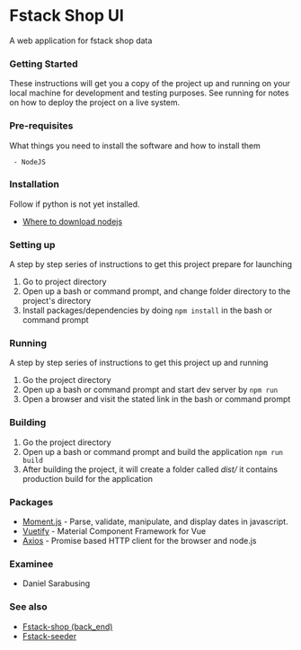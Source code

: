 # Fstack Shop UI

A web application for fstack shop data

### Getting Started

These instructions will get you a copy of the project up and running on your local machine for development and testing purposes. See running for notes on how to deploy the project on a live system.

### Pre-requisites

What things you need to install the software and how to install them

```
 - NodeJS
```

### Installation

Follow if python is not yet installed.

* [Where to download nodejs](https://nodejs.org/en/download/)

### Setting up

A step by step series of instructions to get this project prepare for launching

1. Go to project directory
2. Open up a bash or command prompt, and change folder directory to the project's directory
2. Install packages/dependencies by doing ```npm install``` in the bash or command prompt

### Running

A step by step series of instructions to get this project up and running

1. Go the project directory
2. Open up a bash or command prompt and start dev server by ```npm run```
3. Open a browser and visit the stated link in the bash or command prompt

### Building

1. Go the project directory
2. Open up a bash or command prompt and build the application ```npm run build```
3. After building the project, it will create a folder called *dist/* it contains production build for the application

### Packages

* [Moment.js](https://github.com/moment/moment/) - Parse, validate, manipulate, and display dates in javascript. 
* [Vuetify](https://github.com/vuetifyjs/vuetify) - Material Component Framework for Vue
* [Axios](https://github.com/axios/axios) - Promise based HTTP client for the browser and node.js

### Examinee

* Daniel Sarabusing

### See also

* [Fstack-shop (back_end)](https://github.com/parentClass/fstack_shop_backend)
* [Fstack-seeder](https://github.com/parentClass/fstack_shop_seeder)